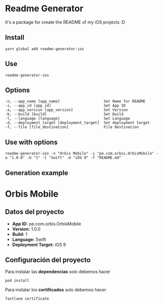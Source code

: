 # Readme Generator

It's a package for create the README of my iOS projects :D

## Install

```
yarn global add readme-generator-ios
```

## Use

```
readme-generator-ios
```

## Options

```
-n, --app_name [app_name]                    Set Name for README
-i, --app_id [app_id]                        Set App ID
-a, --app_version [app_version]              Set Version
-b, --build [build]                          Set Build
-l, --language [language]                    Set Language
-d, --deployment_target [deployment_target]  Set deployment target
-f, --file [file_destination]                File Destination
```

## Use with options

```
readme-generator-ios -n "Orbis Mobile" -i "pe.com.orbis.OrbisMobile" -a "1.0.0" -b "1" -l "Swift" -d "iOS 9" -f "README.md"
```

## Generation example

# Orbis Mobile

## Datos del proyecto
- __App ID:__ pe.com.orbis.OrbisMobile
- __Version:__ 1.0.0
- __Build:__ 1
- __Language:__ Swift
- __Deployment Target:__ iOS 9

## Configuración del proyecto
Para instalar las __dependencias__ solo debemos hacer
```
pod install
```
Para instalar los __certificados__ solo debemos hacer
```
fastlane certificate
```
